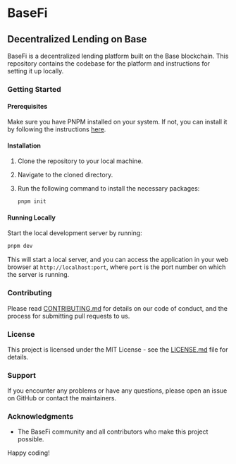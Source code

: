 # BaseFi

## Decentralized Lending on Base

BaseFi is a decentralized lending platform built on the Base blockchain. This repository contains the codebase for the platform and instructions for setting it up locally.

### Getting Started

#### Prerequisites

Make sure you have PNPM installed on your system. If not, you can install it by following the instructions [here](https://pnpm.io/installation).

#### Installation

1. Clone the repository to your local machine.
2. Navigate to the cloned directory.
3. Run the following command to install the necessary packages:

   ```bash
   pnpm init
   ```

#### Running Locally

Start the local development server by running:

```bash
pnpm dev
```

This will start a local server, and you can access the application in your web browser at `http://localhost:port`, where `port` is the port number on which the server is running.

### Contributing

Please read [CONTRIBUTING.md](CONTRIBUTING.md) for details on our code of conduct, and the process for submitting pull requests to us.

### License

This project is licensed under the MIT License - see the [LICENSE.md](LICENSE.md) file for details.

### Support

If you encounter any problems or have any questions, please open an issue on GitHub or contact the maintainers.

### Acknowledgments

* The BaseFi community and all contributors who make this project possible.

Happy coding!

